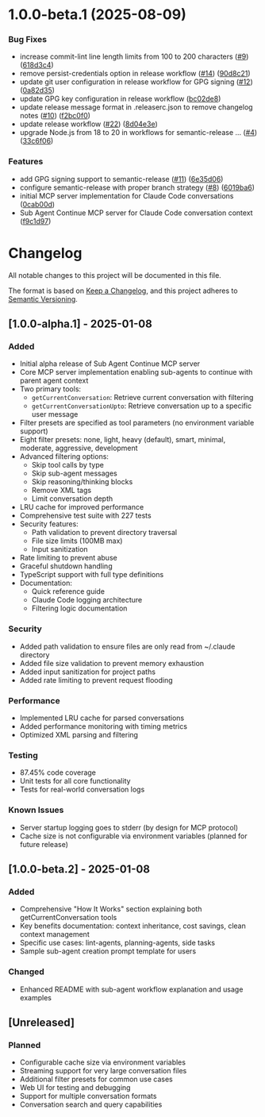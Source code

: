 # 1.0.0-beta.1 (2025-08-09)


### Bug Fixes

* increase commit-lint line length limits from 100 to 200 characters ([#9](https://github.com/razyone/sub-agent-continue/issues/9)) ([618d3c4](https://github.com/razyone/sub-agent-continue/commit/618d3c4086faf71cd8b6f637f933f0462e53c782))
* remove persist-credentials option in release workflow ([#14](https://github.com/razyone/sub-agent-continue/issues/14)) ([90d8c21](https://github.com/razyone/sub-agent-continue/commit/90d8c212aedcf4731a33fad2104ad62f995c9b70))
* update git user configuration in release workflow for GPG signing ([#12](https://github.com/razyone/sub-agent-continue/issues/12)) ([0a82d35](https://github.com/razyone/sub-agent-continue/commit/0a82d3594d7879cb2a9e004df36d6c009d8cbc36))
* update GPG key configuration in release workflow ([bc02de8](https://github.com/razyone/sub-agent-continue/commit/bc02de862e33672e545f55b58d88c90a37c9539c))
* update release message format in .releaserc.json to remove changelog notes ([#10](https://github.com/razyone/sub-agent-continue/issues/10)) ([f2bc0f0](https://github.com/razyone/sub-agent-continue/commit/f2bc0f0751971b0c7e7b00d09a6ff4b065e42f55))
* update release workflow ([#22](https://github.com/razyone/sub-agent-continue/issues/22)) ([8d04e3e](https://github.com/razyone/sub-agent-continue/commit/8d04e3e50aefc32aa6f8d479753cb69870140bcd))
* upgrade Node.js from 18 to 20 in workflows for semantic-release … ([#4](https://github.com/razyone/sub-agent-continue/issues/4)) ([33c6f06](https://github.com/razyone/sub-agent-continue/commit/33c6f0613f1ba2c3a92bec4515f634fa9fc7dfa4))


### Features

* add GPG signing support to semantic-release ([#11](https://github.com/razyone/sub-agent-continue/issues/11)) ([6e35d06](https://github.com/razyone/sub-agent-continue/commit/6e35d065790fddb96a5031667f9ef449beab989b))
* configure semantic-release with proper branch strategy ([#8](https://github.com/razyone/sub-agent-continue/issues/8)) ([6019ba6](https://github.com/razyone/sub-agent-continue/commit/6019ba6fee1b8abd9a6f9ba14d33b59b997c5905))
* initial MCP server implementation for Claude Code conversations ([0cab00d](https://github.com/razyone/sub-agent-continue/commit/0cab00d9a82d77bc6425e10d725bdb4af08c317b))
* Sub Agent Continue MCP server for Claude Code conversation context ([f9c1d97](https://github.com/razyone/sub-agent-continue/commit/f9c1d97c39e17819e770e11639fbb82f15c9d96a))

# Changelog

All notable changes to this project will be documented in this file.

The format is based on [Keep a Changelog](https://keepachangelog.com/en/1.0.0/),
and this project adheres to [Semantic Versioning](https://semver.org/spec/v2.0.0.html).

## [1.0.0-alpha.1] - 2025-01-08

### Added
- Initial alpha release of Sub Agent Continue MCP server
- Core MCP server implementation enabling sub-agents to continue with parent agent context
- Two primary tools:
  - `getCurrentConversation`: Retrieve current conversation with filtering
  - `getCurrentConversationUpto`: Retrieve conversation up to a specific user message
- Filter presets are specified as tool parameters (no environment variable support)
- Eight filter presets: none, light, heavy (default), smart, minimal, moderate, aggressive, development
- Advanced filtering options:
  - Skip tool calls by type
  - Skip sub-agent messages
  - Skip reasoning/thinking blocks
  - Remove XML tags
  - Limit conversation depth
- LRU cache for improved performance
- Comprehensive test suite with 227 tests
- Security features:
  - Path validation to prevent directory traversal
  - File size limits (100MB max)
  - Input sanitization
- Rate limiting to prevent abuse
- Graceful shutdown handling
- TypeScript support with full type definitions
- Documentation:
  - Quick reference guide
  - Claude Code logging architecture
  - Filtering logic documentation

### Security
- Added path validation to ensure files are only read from ~/.claude directory
- Added file size validation to prevent memory exhaustion
- Added input sanitization for project paths
- Added rate limiting to prevent request flooding

### Performance
- Implemented LRU cache for parsed conversations
- Added performance monitoring with timing metrics
- Optimized XML parsing and filtering

### Testing
- 87.45% code coverage
- Unit tests for all core functionality
- Tests for real-world conversation logs

### Known Issues
- Server startup logging goes to stderr (by design for MCP protocol)
- Cache size is not configurable via environment variables (planned for future release)

## [1.0.0-beta.2] - 2025-01-08

### Added
- Comprehensive "How It Works" section explaining both getCurrentConversation tools
- Key benefits documentation: context inheritance, cost savings, clean context management  
- Specific use cases: lint-agents, planning-agents, side tasks
- Sample sub-agent creation prompt template for users

### Changed
- Enhanced README with sub-agent workflow explanation and usage examples

## [Unreleased]

### Planned
- Configurable cache size via environment variables
- Streaming support for very large conversation files
- Additional filter presets for common use cases
- Web UI for testing and debugging
- Support for multiple conversation formats
- Conversation search and query capabilities
